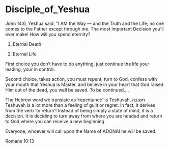 # Disciple_of_Yeshua
John 14:6, Yeshua said, “I AM the Way — and the Truth and the Life; no one comes to the Father except through me. 
                   The most important Decision you’ll ever make!
                            How will you spend eternity?


1. Eternal Death

2. Eternal Life

First choice you don’t have to do anything, just continue the life your leading, your in control.

Second choice, takes action, you must repent, turn to God, confess with your mouth that Yeshua is Master, and believe in your heart that God raised Him out of the dead, you well be saved. To be continued....


The Hebrew word we translate as ‘repentance’ is Teshuvah, תשובה
Teshuvah is a lot more than a feeling of guilt or regret. In fact, it derives from the verb ‘to return’! Instead of being simply a state of mind, it is a decision. It is deciding to turn away from where you are headed and return to God where you can receive a new beginning

Everyone, whoever will call upon the Name of ADONAI he will be saved.

Romans 10:13

